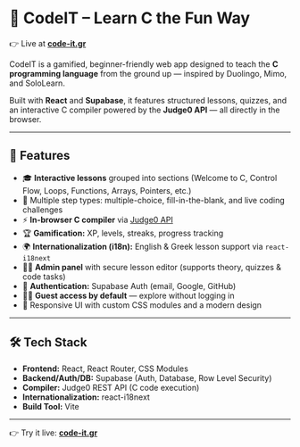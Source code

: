 # 🚀 CodeIT – Learn C the Fun Way

👉 Live at [**code-it.gr**](https://code-it.gr)

CodeIT is a gamified, beginner-friendly web app designed to teach the **C programming language** from the ground up — inspired by Duolingo, Mimo, and SoloLearn.

Built with **React** and **Supabase**, it features structured lessons, quizzes, and an interactive C compiler powered by the **Judge0 API** — all directly in the browser.

---

## 🧠 Features

- 🎓 **Interactive lessons** grouped into sections (Welcome to C, Control Flow, Loops, Functions, Arrays, Pointers, etc.)  
- 🧩 Multiple step types: multiple-choice, fill-in-the-blank, and live coding challenges  
- ⚡ **In-browser C compiler** via [Judge0 API](https://judge0.com)  
- 🏆 **Gamification:** XP, levels, streaks, progress tracking  
- 🌍 **Internationalization (i18n):** English & Greek lesson support via `react-i18next`  
- 👩‍🏫 **Admin panel** with secure lesson editor (supports theory, quizzes & code tasks)  
- 🔐 **Authentication:** Supabase Auth (email, Google, GitHub)  
- 🧑‍🎓 **Guest access by default** — explore without logging in  
- 📱 Responsive UI with custom CSS modules and a modern design  

---

## 🛠 Tech Stack

- **Frontend:** React, React Router, CSS Modules  
- **Backend/Auth/DB:** Supabase (Auth, Database, Row Level Security)  
- **Compiler:** Judge0 REST API (C code execution)  
- **Internationalization:** react-i18next  
- **Build Tool:** Vite  

---

👉 Try it live: [**code-it.gr**](https://code-it.gr)
